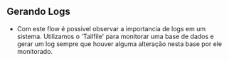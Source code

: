 ## Gerando Logs

- Com este flow é possivel observar a importancia de logs em um sistema.
Utilizamos o 'Tailfile' para monitorar uma base de dados e gerar um log
sempre que houver alguma alteração nesta base por ele monitorado.
